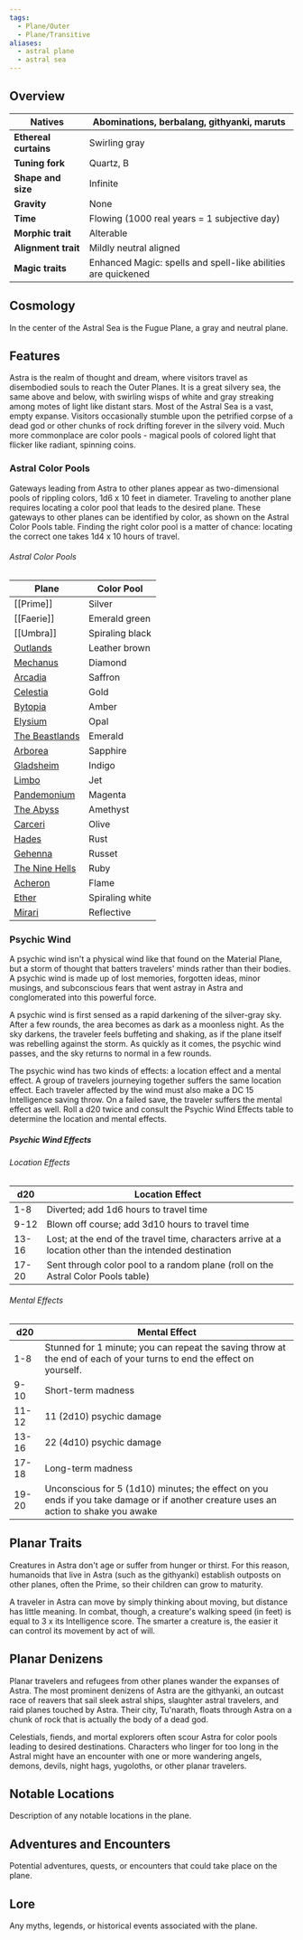 ```yaml
---
tags:
  - Plane/Outer
  - Plane/Transitive
aliases:
  - astral plane
  - astral sea
---
```

## Overview
| **Natives**           | Abominations, berbalang, githyanki, maruts                    |
| --------------------- | ------------------------------------------------------------- |
| **Ethereal curtains** | Swirling gray                                                 |
| **Tuning fork**       | Quartz, B                                                     |
| **Shape and size**    | Infinite                                                      |
| **Gravity**           | None                                                          |
| **Time**              | Flowing (1000 real years = 1 subjective day)                  |
| **Morphic trait**     | Alterable                                                     |
| **Alignment trait**   | Mildly neutral aligned                                        |
| **Magic traits**      | Enhanced Magic: spells and spell-like abilities are quickened |
## Cosmology
In the center of the Astral Sea is the Fugue Plane, a gray and neutral plane. 
## Features
Astra is the realm of thought and dream, where visitors travel as disembodied souls to reach the Outer Planes. It is a great silvery sea, the same above and below, with swirling wisps of white and gray streaking among motes of light like distant stars. Most of the Astral Sea is a vast, empty expanse. Visitors occasionally stumble upon the petrified corpse of a dead god or other chunks of rock drifting forever in the silvery void. Much more commonplace are color pools - magical pools of colored light that flicker like radiant, spinning coins.
### Astral Color Pools
Gateways leading from Astra to other planes appear as two-dimensional pools of rippling colors, 1d6 x 10 feet in diameter. Traveling to another plane requires locating a color pool that leads to the desired plane. These gateways to other planes can be identified by color, as shown on the Astral Color Pools table. Finding the right color pool is a matter of chance: locating the correct one takes 1d4 x 10 hours of travel.
###### Astral Color Pools
| Plane                                   | Color Pool      |
| --------------------------------------- | --------------- |
| [[Prime]]                               | Silver          |
| [[Faerie]]                              | Emerald green   |
| [[Umbra]]                               | Spiraling black |
| [Outlands](Outlands.md)                 | Leather brown   |
| [Mechanus](Mechanus.md)                 | Diamond         |
| [Arcadia](Arcadia.md)                   | Saffron         |
| [Celestia](Celestia.md)                 | Gold            |
| [Bytopia](Bytopia.md)                   | Amber           |
| [Elysium](Elysium.md)                   | Opal            |
| [The Beastlands](The%20Beastlands.md)   | Emerald         |
| [Arborea](Arborea.md)                   | Sapphire        |
| [Gladsheim](Gladsheim.md)               | Indigo          |
| [Limbo](Limbo.md)                       | Jet             |
| [Pandemonium](Pandemonium.md)           | Magenta         |
| [The Abyss](The%20Abyss.md)             | Amethyst        |
| [Carceri](Carceri.md)                   | Olive           |
| [Hades](Hades.md)                       | Rust            |
| [Gehenna](Gehenna.md)                   | Russet          |
| [The Nine Hells](The%20Nine%20Hells.md) | Ruby            |
| [Acheron](Acheron.md)                   | Flame           |
| [Ether](Ether.md)                       | Spiraling white |
| [Mirari](Mirari.md)                     | Reflective      |
### Psychic Wind
A psychic wind isn't a physical wind like that found on the Material Plane, but a storm of thought that batters travelers' minds rather than their bodies. A psychic wind is made up of lost memories, forgotten ideas, minor musings, and subconscious fears that went astray in Astra and conglomerated into this powerful force.

A psychic wind is first sensed as a rapid darkening of the silver-gray sky. After a few rounds, the area becomes as dark as a moonless night. As the sky darkens, the traveler feels buffeting and shaking, as if the plane itself was rebelling against the storm. As quickly as it comes, the psychic wind passes, and the sky returns to normal in a few rounds.

The psychic wind has two kinds of effects: a location effect and a mental effect. A group of travelers journeying together suffers the same location effect. Each traveler affected by the wind must also make a DC 15 Intelligence saving throw. On a failed save, the traveler suffers the mental effect as well. Roll a d20 twice and consult the Psychic Wind Effects table to determine the location and mental effects.
##### Psychic Wind Effects
###### Location Effects
| d20   | Location Effect                                                                                          |
| ----- | -------------------------------------------------------------------------------------------------------- |
| 1-8   | Diverted; add 1d6 hours to travel time                                                                   |
| 9-12  | Blown off course; add 3d10 hours to travel time                                                          |
| 13-16 | Lost; at the end of the travel time, characters arrive at a location other than the intended destination |
| 17-20 | Sent through color pool to a random plane (roll on the Astral Color Pools table)                         |
###### Mental Effects
| d20   | Mental Effect                                                                                                                        |
| ----- | ------------------------------------------------------------------------------------------------------------------------------------ |
| 1-8   | Stunned for 1 minute; you can repeat the saving throw at the end of each of your turns to end the effect on yourself.                |
| 9-10  | Short-term madness                                                                                                                   |
| 11-12 | 11 (2d10) psychic damage                                                                                                             |
| 13-16 | 22 (4d10) psychic damage                                                                                                             |
| 17-18 | Long-term madness                                                                                                                    |
| 19-20 | Unconscious for 5 (1d10) minutes; the effect on you ends if you take damage or if another creature uses an action to shake you awake |
## Planar Traits
Creatures in Astra don't age or suffer from hunger or thirst. For this reason, humanoids that live in Astra (such as the githyanki) establish outposts on other planes, often the Prime, so their children can grow to maturity.

A traveler in Astra can move by simply thinking about moving, but distance has little meaning. In combat, though, a creature's walking speed (in feet) is equal to 3 x its Intelligence score. The smarter a creature is, the easier it can control its movement by act of will.
## Planar Denizens
Planar travelers and refugees from other planes wander the expanses of Astra. The most prominent denizens of Astra are the githyanki, an outcast race of reavers that sail sleek astral ships, slaughter astral travelers, and raid planes touched by Astra. Their city, Tu'narath, floats through Astra on a chunk of rock that is actually the body of a dead god. 

Celestials, fiends, and mortal explorers often scour Astra for color pools leading to desired destinations. Characters who linger for too long in the Astral might have an encounter with one or more wandering angels, demons, devils, night hags, yugoloths, or other planar travelers.
## Notable Locations
Description of any notable locations in the plane.
## Adventures and Encounters
Potential adventures, quests, or encounters that could take place on the plane.
## Lore
Any myths, legends, or historical events associated with the plane.